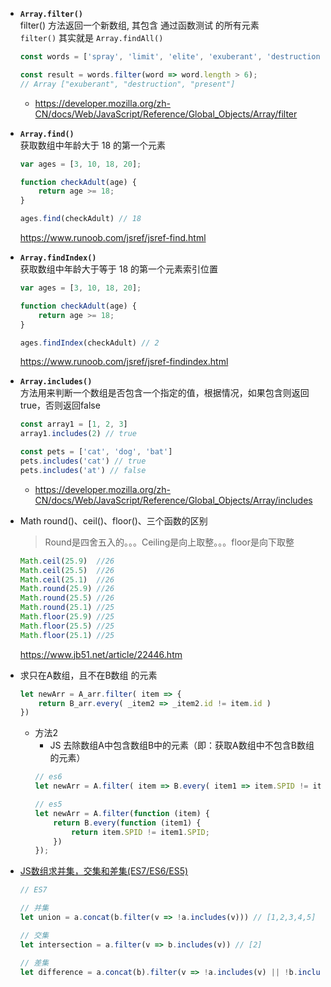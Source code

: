 - **`Array.filter()`**<br>
    filter() 方法返回一个新数组, 其包含 通过函数测试 的所有元素<br>
    `filter()` 其实就是 `Array.findAll()`
    ```js
    const words = ['spray', 'limit', 'elite', 'exuberant', 'destruction', 'present'];

    const result = words.filter(word => word.length > 6);
    // Array ["exuberant", "destruction", "present"]
    ```
    - https://developer.mozilla.org/zh-CN/docs/Web/JavaScript/Reference/Global_Objects/Array/filter

- **`Array.find()`**<br>
    获取数组中年龄大于 18 的第一个元素

    ```js
    var ages = [3, 10, 18, 20];
 
    function checkAdult(age) {
        return age >= 18;
    }
    
    ages.find(checkAdult) // 18
    ```
    https://www.runoob.com/jsref/jsref-find.html

- **`Array.findIndex()`**<br>
    获取数组中年龄大于等于 18 的第一个元素索引位置

    ```js
    var ages = [3, 10, 18, 20];
    
    function checkAdult(age) {
        return age >= 18;
    }
    
    ages.findIndex(checkAdult) // 2
    ```
    https://www.runoob.com/jsref/jsref-findindex.html

- **`Array.includes()`**<br>
    方法用来判断一个数组是否包含一个指定的值，根据情况，如果包含则返回 true，否则返回false
    ```js
    const array1 = [1, 2, 3]
    array1.includes(2) // true

    const pets = ['cat', 'dog', 'bat']
    pets.includes('cat') // true
    pets.includes('at') // false
    ```
    - https://developer.mozilla.org/zh-CN/docs/Web/JavaScript/Reference/Global_Objects/Array/includes


- Math round()、ceil()、floor()、三个函数的区别
    > Round是四舍五入的。。。Ceiling是向上取整。。。floor是向下取整
    ```js
    Math.ceil(25.9)  //26
    Math.ceil(25.5)  //26
    Math.ceil(25.1)  //26
    Math.round(25.9) //26
    Math.round(25.5) //26
    Math.round(25.1) //25
    Math.floor(25.9) //25
    Math.floor(25.5) //25
    Math.floor(25.1) //25
    ```
    https://www.jb51.net/article/22446.htm





- 求只在A数组，且不在B数组 的元素
    ```js
    let newArr = A_arr.filter( item => {
        return B_arr.every( _item2 => _item2.id != item.id )
    })
    ```
    - 方法2 
        - JS 去除数组A中包含数组B中的元素（即：获取A数组中不包含B数组的元素）
        ```js
        // es6
        let newArr = A.filter( item => B.every( item1 => item.SPID != item1.SPID ))

        // es5
        let newArr = A.filter(function (item) {
            return B.every(function (item1) {
                return item.SPID != item1.SPID;
            })
        });
        ```
- [JS数组求并集，交集和差集(ES7/ES6/ES5)](https://blog.csdn.net/qq_35430000/article/details/88046136)
    ```js
    // ES7

    // 并集
    let union = a.concat(b.filter(v => !a.includes(v))) // [1,2,3,4,5]
    
    // 交集
    let intersection = a.filter(v => b.includes(v)) // [2]
    
    // 差集
    let difference = a.concat(b).filter(v => !a.includes(v) || !b.includes(v)) // [1,3,4,5]
    ```
